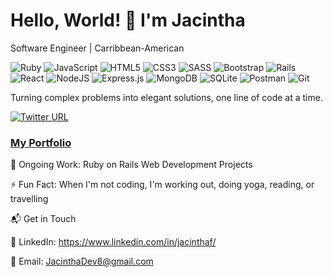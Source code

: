 # Hello, World! 👋 I'm Jacintha
Software Engineer | Carribbean-American 

   ![Ruby](https://img.shields.io/badge/ruby-%23CC342D.svg?style=for-the-badge&logo=ruby&logoColor=white)
   ![JavaScript](https://img.shields.io/badge/javascript-%23F7DF1E?style=for-the-badge&logo=javascript&logoColor=white&color=%23F7DF1E)
   ![HTML5](https://img.shields.io/badge/html5-%23E34F26.svg?style=for-the-badge&logo=html5&logoColor=white)
   ![CSS3](https://img.shields.io/badge/css3-%231572B6.svg?style=for-the-badge&logo=css3&logoColor=white)
   ![SASS](https://img.shields.io/badge/SASS-hotpink.svg?style=for-the-badge&logo=SASS&logoColor=white)
   ![Bootstrap](https://img.shields.io/badge/bootstrap-%238511FA.svg?style=for-the-badge&logo=bootstrap&logoColor=white)
   ![Rails](https://img.shields.io/badge/rails-%23CC0000.svg?style=for-the-badge&logo=ruby-on-rails&logoColor=white)
   ![React](https://img.shields.io/badge/react-%2320232a.svg?style=for-the-badge&logo=react&logoColor=%2361DAFB)
   ![NodeJS](https://img.shields.io/badge/node.js-6DA55F?style=for-the-badge&logo=nodedotjs&logoColor=white)
   ![Express.js](https://img.shields.io/badge/express.js-%23404d59.svg?style=for-the-badge&logo=express&logoColor=%2361DAFB)
   ![MongoDB](https://img.shields.io/badge/MongoDB-%234ea94b.svg?style=for-the-badge&logo=mongodb&logoColor=white)
   ![SQLite](https://img.shields.io/badge/sqlite-%2307405e.svg?style=for-the-badge&logo=sqlite&logoColor=white)
   ![Postman](https://img.shields.io/badge/postman-%2523E34F26.svg?style=for-the-badge&logo=postman&logoColor=white&color=orange)
   ![Git](https://img.shields.io/badge/git-%2523E34F26.svg?style=for-the-badge&logo=git&logoColor=white&color=gray)
   

Turning complex problems into elegant solutions, one line of code at a time.

[![Twitter URL](https://img.shields.io/twitter/url/https/twitter.com/JacinthaDev.svg?style=social&label=Follow%20%40JacinthaDev)](https://twitter.com/JacinthaDev)

### [My Portfolio](https://www.notion.so/jacinthadev/Welcome-to-my-portfolio-d590aaa2a01340dea70b2685ab15c8dd?pvs=4)

🔭 Ongoing Work: Ruby on Rails Web Development Projects

⚡ Fun Fact: When I'm not coding, I'm working out, doing yoga, reading, or travelling

📬  Get in Touch

💼 LinkedIn: https://www.linkedin.com/in/jacinthaf/

📧 Email: JacinthaDev8@gmail.com
